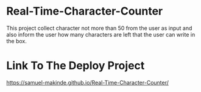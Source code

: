 # Real-Time-Character-Counter
This project collect character not more than 50 from the user as input and also inform the user how many characters are left that the user can write in the box.

# Link To The Deploy Project
https://samuel-makinde.github.io/Real-Time-Character-Counter/


